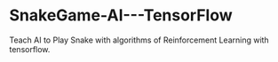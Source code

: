 # SnakeGame-AI---TensorFlow
Teach AI to Play Snake with algorithms of Reinforcement Learning with tensorflow. 
